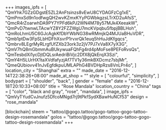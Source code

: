 +++
images_ipfs = [  
  "QmYhk7GZzGDgstE5ZL2AnFtsinzs8vEwU8CYDAGFzCg1xE",
  "QmPmxSd9n1odfwgQH2wvKZmxKYyPGWbkgzsLTrXD2uAfsS",
  "QmcR4rZoarwhDA9PY7YPFd6kPJ2WN4M78y57MJk4XeeakW",
  "QmPvD7twnwLTAcwYZ8Y2FZZWgU7mcKVpqbu5fbpjBBLHoh",
  "QmRoLhmU5C6GJcAgkKfDbYWbNG38wRMmjkQ4MJUaBHuVDR",
  "Qmb1ptDw3FpSLbHDFhXsvrP1rvxrQk1euq5hHuJdKfgqcs",
  "Qmbrv8LEgrMyRLrgfUfZXb23ork3z2jV7PJ7xVa8X7yX3G",
  "QmV7hQ8mGbmmAuBUkywuaFQhFg4rd4pMoFse8PEFoRvsQs",
  "QmTesbdXi1ycDjtDQLsrAedriBiVjc2DfX8jQkErqX3Szi",
  "QmY4H5LUrHX1taXVdfafyzjAf7TV1y36mkBXDcmz7sbjMr",
  "QmeQUbiovv41nJvEgfdkpuUMLAPhG4BVDHpRzs8VnLPr4o",
]
location_city = "Shanghai"
extra = ""
made_date = "2016-12-14T22:38:26+08:00"
made_at_shop = ""
style = [
  "colourful",
  "simplicity",
]
bodypart = [
  "shoulder",
  "back",
]
gender = "female"
date = "2016-12-18T20:10:33+08:00"
title = "Rose Mandala"
location_country = "China"
tags = [
  "color",
  "black and gray",
  "rose",
  "mandala",
]
image_ipfs = "QmVyTYudCvJnufz5DfcoMNgd7rj9tPkfSydXBawHuNCf53"
design = "rose_mandala"

[blockchain]
steem = "tattoo/@gogo.tattoo/gogo-tattoo-gogo-tattoo-design-rosemandala"
golos = "tattoo/@gogo.tattoo/gogo-tattoo-gogo-tattoo-design-rosemandala"
+++
